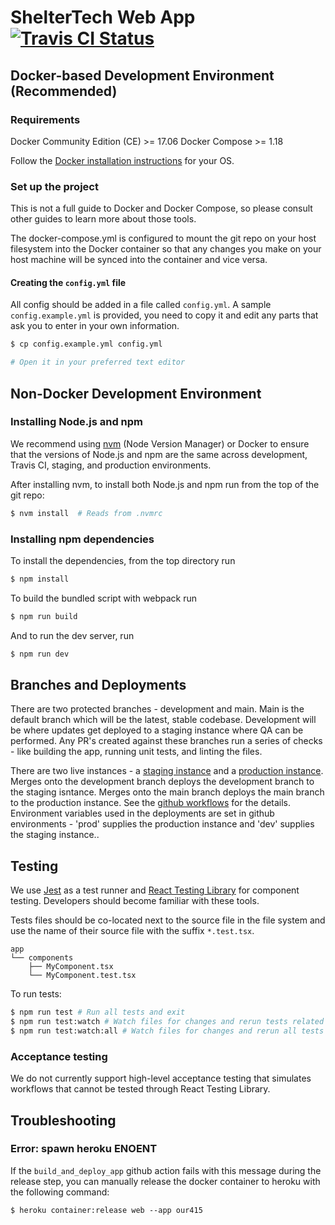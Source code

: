 # ShelterTech Web App [![Travis CI Status](https://travis-ci.org/ShelterTechSF/askdarcel-web.svg?branch=master)](https://travis-ci.org/ShelterTechSF/askdarcel-web)

## Docker-based Development Environment (Recommended)

### Requirements

Docker Community Edition (CE) >= 17.06
Docker Compose >= 1.18

Follow the [Docker installation instructions](https://www.docker.com/community-edition#/download) for your OS.

### Set up the project

This is not a full guide to Docker and Docker Compose, so please consult other
guides to learn more about those tools.

The docker-compose.yml is configured to mount the git repo on your host
filesystem into the Docker container so that any changes you make on your host
machine will be synced into the container and vice versa.

#### Creating the `config.yml` file

All config should be added in a file called `config.yml`. A sample `config.example.yml` is provided, you need to copy it and edit any parts that ask you to enter in your own information.

```sh
$ cp config.example.yml config.yml

# Open it in your preferred text editor
```

## Non-Docker Development Environment

### Installing Node.js and npm

We recommend using [nvm](https://github.com/creationix/nvm) (Node Version
Manager) or Docker to ensure that the versions of Node.js and npm are the same
across development, Travis CI, staging, and production environments.

After installing nvm, to install both Node.js and npm run from the top of the
git repo:

```sh
$ nvm install  # Reads from .nvmrc
```

### Installing npm dependencies

To install the dependencies, from the top directory run

```sh
$ npm install
```

To build the bundled script with webpack run

```sh
$ npm run build
```

And to run the dev server, run

```sh
$ npm run dev
```

## Branches and Deployments

There are two protected branches - development and main. Main is the default branch which will be the latest, stable codebase. Development will be where updates get deployed to a staging instance where QA can be performed. Any PR's created against these branches run a series of checks - like building the app, running unit tests, and linting the files.

There are two live instances - a [staging instance](https://our415-staging-a91cdc6d7b2b.herokuapp.com/) and a [production instance](https://our415-abb7eecb7449.herokuapp.com/). Merges onto the development branch deploys the development branch to the staging isntance. Merges onto the main branch deploys the main branch to the production instance. See the [github workflows](https://github.com/Exygy/askdarcel-web/tree/main/.github/workflows) for the details. Environment variables used in the deployments are set in github environments - 'prod' supplies the production instance and 'dev' supplies the staging instance..

## Testing

We use [Jest](https://jestjs.io/) as a test runner and [React Testing Library](https://testing-library.com/docs/react-testing-library/intro/) for component testing. Developers should become familiar with these tools.

Tests files should be co-located next to the source file in the file system and use the name of their source file with the suffix `*.test.tsx`.

```
app
└── components
    ├── MyComponent.tsx
    └── MyComponent.test.tsx
```

To run tests:

```sh
$ npm run test # Run all tests and exit
$ npm run test:watch # Watch files for changes and rerun tests related to changed files
$ npm run test:watch:all # Watch files for changes and rerun all tests when something changes
```

### Acceptance testing

We do not currently support high-level acceptance testing that simulates
workflows that cannot be tested through React Testing Library.

## Troubleshooting

### Error: spawn heroku ENOENT
If the `build_and_deploy_app` github action fails with this message during the
release step, you can manually release the docker container to heroku with the
following command:

```
$ heroku container:release web --app our415
```
